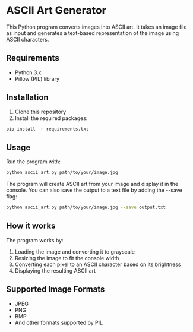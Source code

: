 # ASCII Art Generator

This Python program converts images into ASCII art. It takes an image file as input and generates a text-based representation of the image using ASCII characters.

## Requirements
- Python 3.x
- Pillow (PIL) library

## Installation
1. Clone this repository
2. Install the required packages:
```bash
pip install -r requirements.txt
```

## Usage
Run the program with:
```bash
python ascii_art.py path/to/your/image.jpg
```

The program will create ASCII art from your image and display it in the console. You can also save the output to a text file by adding the --save flag:
```bash
python ascii_art.py path/to/your/image.jpg --save output.txt
```

## How it works
The program works by:
1. Loading the image and converting it to grayscale
2. Resizing the image to fit the console width
3. Converting each pixel to an ASCII character based on its brightness
4. Displaying the resulting ASCII art

## Supported Image Formats
- JPEG
- PNG
- BMP
- And other formats supported by PIL 
